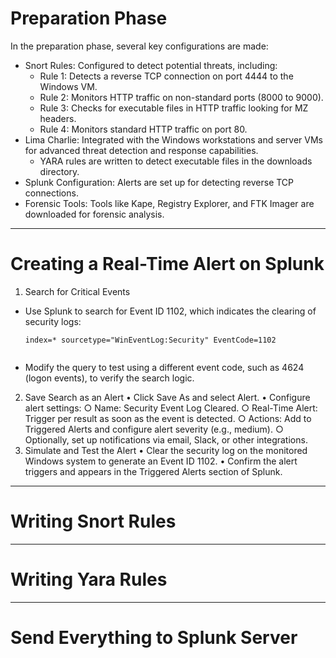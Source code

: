 # Preparation Phase

In the preparation phase, several key configurations are made:
- Snort Rules: Configured to detect potential threats, including:
  - Rule 1: Detects a reverse TCP connection on port 4444 to the Windows VM.
  - Rule 2: Monitors HTTP traffic on non-standard ports (8000 to 9000).
  - Rule 3: Checks for executable files in HTTP traffic looking for MZ headers.
  - Rule 4: Monitors standard HTTP traffic on port 80.
- Lima Charlie: Integrated with the Windows workstations and server VMs for advanced threat detection and response capabilities.
  - YARA rules are written to detect executable files in the downloads directory.
- Splunk Configuration: Alerts are set up for detecting reverse TCP connections.
- Forensic Tools: Tools like Kape, Registry Explorer, and FTK Imager are downloaded for forensic analysis.

---

# Creating a Real-Time Alert on Splunk
1. Search for Critical Events
- Use Splunk to search for Event ID 1102, which indicates the clearing of security logs:

  ```spl
  index=* sourcetype="WinEventLog:Security" EventCode=1102
	
- Modify the query to test using a different event code, such as 4624 (logon events), to verify the search logic.
2. Save Search as an Alert
	• Click Save As and select Alert.
	• Configure alert settings:
		○ Name: Security Event Log Cleared.
		○ Real-Time Alert: Trigger per result as soon as the event is detected.
		○ Actions: Add to Triggered Alerts and configure alert severity (e.g., medium).
		○ Optionally, set up notifications via email, Slack, or other integrations.
3. Simulate and Test the Alert
	• Clear the security log on the monitored Windows system to generate an Event ID 1102.
	• Confirm the alert triggers and appears in the Triggered Alerts section of Splunk.

---

# Writing Snort Rules

---

# Writing Yara Rules

---

# Send Everything to Splunk Server
